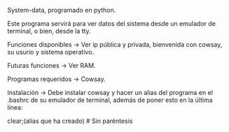 System-data, programado en python.

Este programa servirá para ver datos del sistema desde un emulador de terminal, o bien, desde la tty.

Funciones disponibles -> Ver ip pública y privada, bienvenida con cowsay, su usurio y sistema operativo.

Futuras funciones -> Ver RAM.

Programas requeridos -> Cowsay.

Instalación -> Debe instalar cowsay y hacer un alias del programa en el .bashrc de su 
emulador de terminal, además de poner esto en la última línea:

clear;(alias que ha creado) # Sin paréntesis
